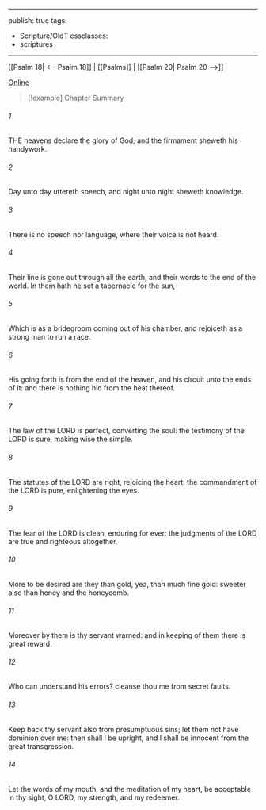 

---
publish: true
tags:
  - Scripture/OldT
cssclasses:
  - scriptures
---
[[Psalm 18| <-- Psalm 18]] | [[Psalms]] | [[Psalm 20| Psalm 20 -->]]

[Online](https://churchofjesuschrist.org/study/scriptures/ot/ps/19?lang=eng)

>[!example] Chapter Summary
>
###### 1
THE heavens declare the glory of God; and the firmament sheweth his handywork.
###### 2
Day unto day uttereth speech, and night unto night sheweth knowledge.
###### 3
There is no speech nor language, where their voice is not heard.
###### 4
Their line is gone out through all the earth, and their words to the end of the world.  In them hath he set a tabernacle for the sun,
###### 5
Which is as a bridegroom coming out of his chamber, and rejoiceth as a strong man to run a race.
###### 6
His going forth is from the end of the heaven, and his circuit unto the ends of it: and there is nothing hid from the heat thereof.
###### 7
The law of the LORD is perfect, converting the soul: the testimony of the LORD is sure, making wise the simple.
###### 8
The statutes of the LORD are right, rejoicing the heart: the commandment of the LORD is pure, enlightening the eyes.
###### 9
The fear of the LORD is clean, enduring for ever: the judgments of the LORD are true and righteous altogether.
###### 10
More to be desired are they than gold, yea, than much fine gold: sweeter also than honey and the honeycomb.
###### 11
Moreover by them is thy servant warned: and in keeping of them there is great reward.
###### 12
Who can understand his errors?  cleanse thou me from secret faults.
###### 13
Keep back thy servant also from presumptuous sins; let them not have dominion over me: then shall I be upright, and I shall be innocent from the great transgression.
###### 14
Let the words of my mouth, and the meditation of my heart, be acceptable in thy sight, O LORD, my strength, and my redeemer.



